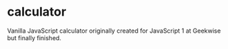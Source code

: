 # calculator
Vanilla JavaScript calculator originally created for JavaScript 1 at Geekwise but finally finished.
